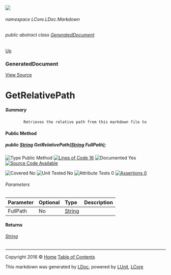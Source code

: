![](Content/LDoc-banner-small.png "")

###### namespace LCore.LDoc.Markdown

###### public abstract class [GeneratedDocument](docs/GeneratedDocument.md)
[Up](docs/GeneratedDocument.md)

### GeneratedDocument
[View Source](Markdown/Generators/GeneratedDocument.cs)

# GetRelativePath

##### Summary

            Retrieves the relative path from this markdown file to 

#### Public Method

##### public <a href="https://msdn.microsoft.com/en-us/library/system.string.aspx" alt="">String</a> GetRelativePath(<a href="https://msdn.microsoft.com/en-us/library/system.string.aspx" alt="">String</a> FullPath);

![Type Public Method](http://b.repl.ca/v1/Type-Public%20Method-blue.png "") [![Lines of Code 16](http://b.repl.ca/v1/Lines%20of%20Code-16-blue.png "")](Markdown/Generators/GeneratedDocument.cs#L94)    ![Documented Yes](http://b.repl.ca/v1/Documented-Yes-brightgreen.png "") [![Source Code Available](http://b.repl.ca/v1/Source%20Code-Available-brightgreen.png "")](Markdown/Generators/GeneratedDocument.cs#L94)

![Covered No](http://b.repl.ca/v1/Covered-No-red.png "") ![Unit Tested No](http://b.repl.ca/v1/Unit%20Tested-No-lightgrey.png "") ![Attribute Tests 0](http://b.repl.ca/v1/Attribute%20Tests-0-lightgrey.png "") [![Assertions 0](http://b.repl.ca/v1/Assertions-0-lightgrey.png "")](Markdown/Generators/GeneratedDocument.cs)

###### Parameters

Parameter | Optional | Type | Description
:---  | :---  | :---  | :--- 
FullPath | No | [String](https://msdn.microsoft.com/en-us/library/system.string.aspx) | 


#### Returns

###### [String](https://msdn.microsoft.com/en-us/library/system.string.aspx)



---

Copyright 2016 &copy; [Home](../README.md) [Table of Contents](../TableOfContents.md)

This markdown was generated by [LDoc](https://github.com/CodeSingularity/LDoc), powered by [LUnit](https://github.com/CodeSingularity/LUnit), [LCore](https://github.com/CodeSingularity/LCore)
